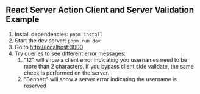 ## React Server Action Client and Server Validation Example

1. Install dependencies: `pnpm install`
1. Start the dev server: `pnpm run dev`
1. Go to [http://localhost:3000](http://localhost:3000)
1. Try queries to see different error messages:
   1. "12" will show a client error indicating you usernames need to be more than 2 characters. If you bypass client side validate, the same check is performed on the server.
   1. "Bennett" will show a server error indicating the username is reserved